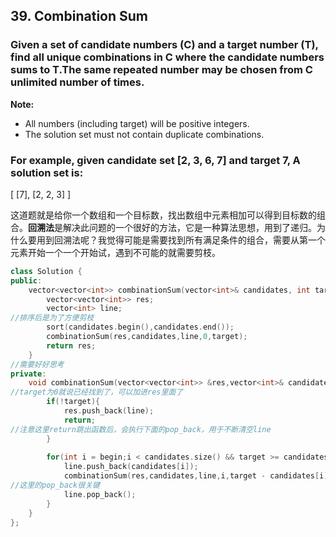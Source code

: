 ## 39. Combination Sum ##
### Given a set of candidate numbers (C) and a target number (T), find all unique combinations in C where the candidate numbers sums to T.The same repeated number may be chosen from C unlimited number of times. ###
**Note:**
* All numbers (including target) will be positive integers.
* The solution set must not contain duplicate combinations.

### For example, given candidate set [2, 3, 6, 7] and target 7, A solution set is: ###
[
  [7],
  [2, 2, 3]
]

这道题就是给你一个数组和一个目标数，找出数组中元素相加可以得到目标数的组合。**回溯法**是解决此问题的一个很好的方法，它是一种算法思想，用到了递归。为什么要用到回溯法呢？我觉得可能是需要找到所有满足条件的组合，需要从第一个元素开始一个一个开始试，遇到不可能的就需要剪枝。
```cpp
class Solution {
public:
    vector<vector<int>> combinationSum(vector<int>& candidates, int target) {
        vector<vector<int>> res;
        vector<int> line;
//排序后是为了方便剪枝
        sort(candidates.begin(),candidates.end());
        combinationSum(res,candidates,line,0,target);
        return res;
    }
//需要好好思考
private:
    void combinationSum(vector<vector<int>> &res,vector<int>& candidates,vector<int> &line,int begin,int target){
//target为0就说已经找到了，可以加进res里面了
        if(!target){
            res.push_back(line);
            return;
//注意这里return跳出函数后，会执行下面的pop_back，用于不断清空line
        }
        
        for(int i = begin;i < candidates.size() && target >= candidates[i];i++){
            line.push_back(candidates[i]);
            combinationSum(res,candidates,line,i,target - candidates[i]);
//这里的pop_back很关键
            line.pop_back();
        }
    }
};
```